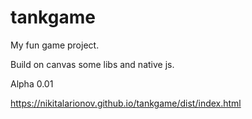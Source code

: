 # tankgame

My fun game project.

Build on canvas some libs and native js.

Alpha 0.01

https://nikitalarionov.github.io/tankgame/dist/index.html
